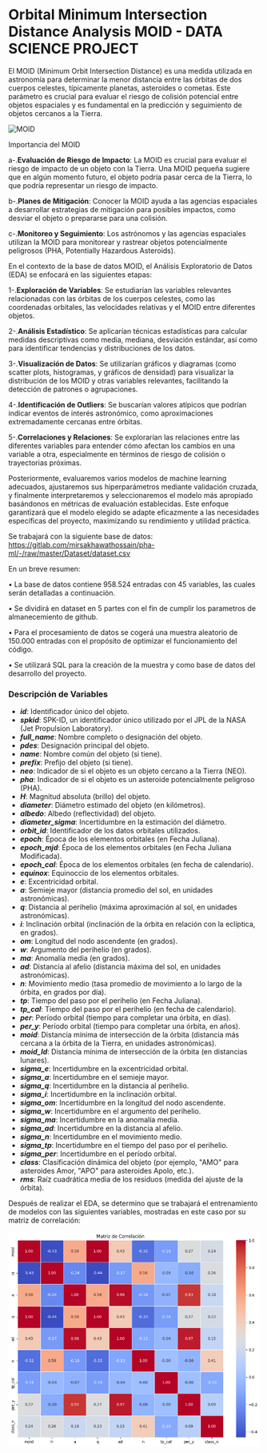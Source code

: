 # Orbital Minimum Intersection Distance Analysis MOID - DATA SCIENCE PROJECT

El MOID (Minimum Orbit Intersection Distance) es una medida utilizada en astronomía para determinar la menor distancia entre las órbitas de dos cuerpos celestes, típicamente planetas, asteroides o cometas. Este parámetro es crucial para evaluar el riesgo de colisión potencial entre objetos espaciales y es fundamental en la predicción y seguimiento de objetos cercanos a la Tierra.

![MOID](https://www.researchgate.net/figure/Conjunction-always-occurs-in-the-vicinity-of-points-of-closest-approach-between-orbits_fig3_311395113)

Importancia del MOID

a-.**Evaluación de Riesgo de Impacto**: La MOID es crucial para evaluar el riesgo de impacto de un objeto con la Tierra. Una MOID pequeña sugiere que en algún momento futuro, el objeto podría pasar cerca de la Tierra, lo que podría representar un riesgo de impacto.

b-.**Planes de Mitigación**: Conocer la MOID ayuda a las agencias espaciales a desarrollar estrategias de mitigación para posibles impactos, como desviar el objeto o prepararse para una colisión.

c-.**Monitoreo y Seguimiento**: Los astrónomos y las agencias espaciales utilizan la MOID para monitorear y rastrear objetos potencialmente peligrosos (PHA, Potentially Hazardous Asteroids).

En el contexto de la base de datos MOID, el Análisis Exploratorio de Datos (EDA) se enfocará en las siguientes etapas:

1-.**Exploración de Variables**: Se estudiarían las variables relevantes relacionadas con las órbitas de los cuerpos celestes, como las coordenadas orbitales, las velocidades relativas y el MOID entre diferentes objetos.

2-.**Análisis Estadístico**: Se aplicarían técnicas estadísticas para calcular medidas descriptivas como media, mediana, desviación estándar, así como para identificar tendencias y distribuciones de los datos.

3-.**Visualización de Datos**: Se utilizarían gráficos y diagramas (como scatter plots, histogramas, y gráficos de densidad) para visualizar la distribución de los MOID y otras variables relevantes, facilitando la detección de patrones o agrupaciones.

4-.**Identificación de Outliers**: Se buscarían valores atípicos que podrían indicar eventos de interés astronómico, como aproximaciones extremadamente cercanas entre órbitas.

5-.**Correlaciones y Relaciones**: Se explorarían las relaciones entre las diferentes variables para entender cómo afectan los cambios en una variable a otra, especialmente en términos de riesgo de colisión o trayectorias próximas.

Posteriormente, evaluaremos varios modelos de machine learning adecuados, ajustaremos sus hiperparámetros mediante validación cruzada, y finalmente interpretaremos y seleccionaremos el modelo más apropiado basándonos en métricas de evaluación establecidas. Este enfoque garantizará que el modelo elegido se adapte eficazmente a las necesidades específicas del proyecto, maximizando su rendimiento y utilidad práctica.

Se trabajará con la siguiente base de datos:
https://gitlab.com/mirsakhawathossain/pha-ml/-/raw/master/Dataset/dataset.csv

En un breve resumen:

• La base de datos contiene 958.524 entradas con 45 variables, las cuales serán detalladas a continuación.

• Se dividirá en dataset en 5 partes con el fin de cumplir los parametros de almanecemiento de github.

• Para el procesamiento de datos se cogerá una muestra aleatorio de 150.000 entradas con el propósito de optimizar el funcionamiento del código.

• Se utilizará SQL para la creación de la muestra y como base de datos del desarrollo del proyecto.

### Descripción de Variables

- **_id_**: Identificador único del objeto.
- **_spkid_**: SPK-ID, un identificador único utilizado por el JPL de la NASA (Jet Propulsion Laboratory).
- **_full\_name_**: Nombre completo o designación del objeto.
- **_pdes_**: Designación principal del objeto.
- **_name_**: Nombre común del objeto (si tiene).
- **_prefix_**: Prefijo del objeto (si tiene).
- **_neo_**: Indicador de si el objeto es un objeto cercano a la Tierra (NEO).
- **_pha_**: Indicador de si el objeto es un asteroide potencialmente peligroso (PHA).
- **_H_**: Magnitud absoluta (brillo) del objeto.
- **_diameter_**: Diámetro estimado del objeto (en kilómetros).
- **_albedo_**: Albedo (reflectividad) del objeto.
- **_diameter\_sigma_**: Incertidumbre en la estimación del diámetro.
- **_orbit\_id_**: Identificador de los datos orbitales utilizados.
- **_epoch_**: Época de los elementos orbitales (en Fecha Juliana).
- **_epoch\_mjd_**: Época de los elementos orbitales (en Fecha Juliana Modificada).
- **_epoch\_cal_**: Época de los elementos orbitales (en fecha de calendario).
- **_equinox_**: Equinoccio de los elementos orbitales.
- **_e_**: Excentricidad orbital.
- **_a_**: Semieje mayor (distancia promedio del sol, en unidades astronómicas).
- **_q_**: Distancia al perihelio (máxima aproximación al sol, en unidades astronómicas).
- **_i_**: Inclinación orbital (inclinación de la órbita en relación con la eclíptica, en grados).
- **_om_**: Longitud del nodo ascendente (en grados).
- **_w_**: Argumento del perihelio (en grados).
- **_ma_**: Anomalía media (en grados).
- **_ad_**: Distancia al afelio (distancia máxima del sol, en unidades astronómicas).
- **_n_**: Movimiento medio (tasa promedio de movimiento a lo largo de la órbita, en grados por día).
- **_tp_**: Tiempo del paso por el perihelio (en Fecha Juliana).
- **_tp\_cal_**: Tiempo del paso por el perihelio (en fecha de calendario).
- **_per_**: Período orbital (tiempo para completar una órbita, en días).
- **_per\_y_**: Período orbital (tiempo para completar una órbita, en años).
- **_moid_**: Distancia mínima de intersección de la órbita (distancia más cercana a la órbita de la Tierra, en unidades astronómicas).
- **_moid\_ld_**: Distancia mínima de intersección de la órbita (en distancias lunares).
- **_sigma\_e_**: Incertidumbre en la excentricidad orbital.
- **_sigma\_a_**: Incertidumbre en el semieje mayor.
- **_sigma\_q_**: Incertidumbre en la distancia al perihelio.
- **_sigma\_i_**: Incertidumbre en la inclinación orbital.
- **_sigma\_om_**: Incertidumbre en la longitud del nodo ascendente.
- **_sigma\_w_**: Incertidumbre en el argumento del perihelio.
- **_sigma\_ma_**: Incertidumbre en la anomalía media.
- **_sigma\_ad_**: Incertidumbre en la distancia al afelio.
- **_sigma\_n_**: Incertidumbre en el movimiento medio.
- **_sigma\_tp_**: Incertidumbre en el tiempo del paso por el perihelio.
- **_sigma\_per_**: Incertidumbre en el período orbital.
- **_class_**: Clasificación dinámica del objeto (por ejemplo, "AMO" para asteroides Amor, "APO" para asteroides Apolo, etc.).
- **_rms_**: Raíz cuadrática media de los residuos (medida del ajuste de la órbita).

Después de realizar el EDA, se determino que se trabajará el entrenamiento de modelos con las siguientes variables, mostradas en este caso por su matriz de correlación:

![](https://github.com/PazReumante/asteroid_prediction/blob/main/matriz%20de%20correlacion%20-%20asteoride.png)



 
